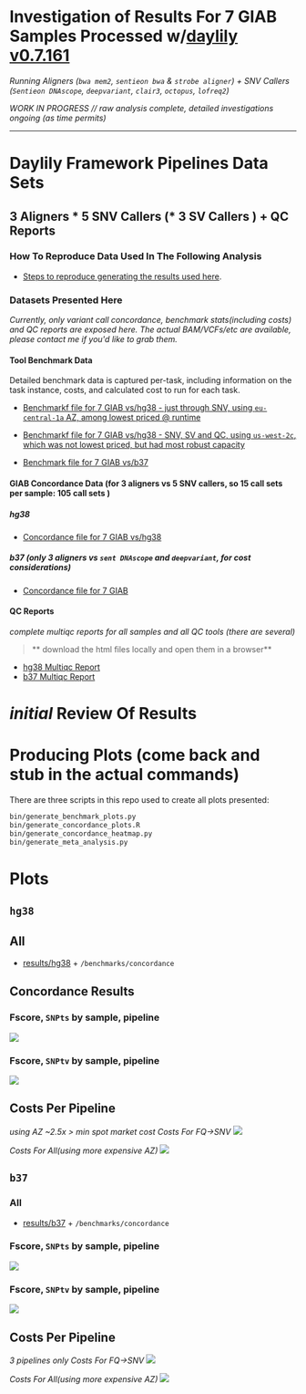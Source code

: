 # Investigation of Results For 7 GIAB Samples Processed w/[daylily v0.7.161](https://github.com/Daylily-Informatics/daylily) 
_Running Aligners (`bwa mem2`, `sentieon bwa` & `strobe aligner`) + SNV Callers (`Sentieon DNAscope`, `deepvariant`, `clair3`, `octopus`, `lofreq2`)_

*_WORK IN PROGRESS // raw analysis complete, detailed investigations ongoing (as time permits)_*

---

# Daylily Framework Pipelines Data Sets

## 3 Aligners * 5 SNV Callers (* 3 SV Callers ) + QC Reports

### How To Reproduce Data Used In The Following Analysis
- [Steps to reproduce generating the results used here](docs/creating_dataset.md).

### Datasets Presented Here
_Currently, only variant call concordance, benchmark stats(including costs) and QC reports are exposed here.  The actual BAM/VCFs/etc are available, please contact me if you'd like to grab them._

#### Tool Benchmark Data
Detailed benchmark data is captured per-task, including information on the task instance, costs, and calculated cost to run for each task.

- [Benchmarkf file for 7 GIAB vs/hg38 - just through SNV, using `eu-central-1a` AZ, among lowest priced @ runtime](data/eu_central/hg38_eucentral_benchmarks.tsv )
- [Benchmarkf file for 7 GIAB vs/hg38 - SNV, SV and QC, using `us-west-2c`, which was not lowest priced, but had most robust capacity](data/src_data/hg38_7giab_benchmarks_summary.tsv)

- [Benchmark file for 7 GIAB vs/b37](data/src_data/b37_7giab_benchmarks_summary.tsv)

#### GIAB Concordance Data (for 3 aligners vs 5 SNV callers, so 15 call sets per sample: 105 call sets )
##### hg38
- [Concordance file for 7 GIAB vs/hg38](src/eucentral-1_giab_concordances.tsv )
##### b37 (only 3 aligners vs `sent DNAscope` and `deepvariant`, for cost considerations)
- [Concordance file for 7 GIAB](data/src_data/b37_7giab_allvall_giab_concordance_mqc.tsv)

#### QC Reports
_complete multiqc reports for all samples and all QC tools (there are several)_

> ** download the html files locally and open them in a browser**

- [hg38 Multiqc Report](data/qc_data/hg38_7giab_DAY_final_multiqc.html )
- [b37 Multiqc Report](data/qc_data/b37_7giab_DAY_final_multiqc.html)




# _initial_ Review Of Results

# Producing Plots (come back and stub in the actual commands)

There are three scripts in this repo used to create all plots presented:

```bash
bin/generate_benchmark_plots.py     
bin/generate_concordance_plots.R    
bin/generate_concordance_heatmap.py 
bin/generate_meta_analysis.py
```

# Plots

## `hg38`

## All
- [results/hg38](results/hg38) + `/benchmarks/concordance`

## Concordance Results

### Fscore, `SNPts` by sample, pipeline
![](results/hg38/r2/concordance/heatmap_SNPts_hg38_r2.png)

### Fscore, `SNPtv` by sample, pipeline
![](results/hg38/r2/concordance/heatmap_SNPtv_hg38_r2.png)

## Costs Per Pipeline
_using AZ ~2.5x > min spot market cost_
*Costs For FQ->SNV*
![](results/hg38/r2/benchmarks/r2_hg38_aggregated_task_cost.png)

*Costs For All(using more expensive AZ)*
![](results/hg38/r2/benchmarks/r2_hg38_raw_task_cost.png)

###

## `b37`

### All
- [results/b37](results/b37) + `/benchmarks/concordance`

### Fscore, `SNPts` by sample, pipeline
![](results/b37/r1/concordance/heatmap_SNPts_b37_r1.png)

### Fscore, `SNPtv` by sample, pipeline
![](results/b37/r1/concordance/heatmap_SNPtv_b37_r1.png)


## Costs Per Pipeline
_3 pipelines only_
*Costs For FQ->SNV*
![](results/b37/r1/benchmarks/0.7.161_b37_aggregated_task_cost.png)

*Costs For All(using more expensive AZ)*
![](results/b37/r1/benchmarks/0.7.161_b37_raw_task_cost.png)
